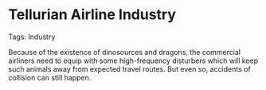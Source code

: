 # Tellurian Airline Industry

Tags: Industry

Because of the existence of dinosources and dragons, the commercial airliners need to equip with some high-frequency disturbers which will keep such animals away from expected travel routes. But even so, accidents of collision can still happen.